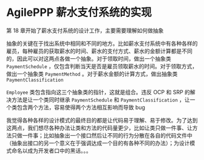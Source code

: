# AgilePPP 薪水支付系统的实现

第 18 章开始了薪水支付系统的设计工作，主要需要理解如何做抽象

抽象的关键在于找出系统中相同和不同的地方。比如薪水支付系统中有各种各样的雇员，每种雇员的获取薪水的时间、薪水的支付方式、薪水的金额计算都是不同的，因此可以对这两点各做一个抽象。对于领取时间，做出一个抽象类 `PaymentSchedule` ，仅包含判断当天是否是雇员领取薪水的时间。对于领取方式，做出一个抽象类 `PaymentMethod` 。对于薪水金额的计算方式，做出抽象类 `PaymentClassification`

`Employee` 类包含指向这三个抽象类的指针，这就是组合。违反 OCP 和 SRP 的解决方法是让一个类同时继承 `PaymentSchedule` 和 `PaymentClassification` ，让一个类包含两个方法，容易使得两个方法相互影响而导致 bug

我觉得各种各样的设计模式的最终目的都是让代码易于理解、易于修改。为了达到这两点，我们想尽各种办法让类和方法的代码量更少，比如让类只做一件事、让方法只做一件事；比如抽象出一个接口然后让不同的行为分散在各自的代码文件中（抽象出接口的另一个意义在于强调达成一个目的有各种不同的办法）；为设计模式命名以成为开发者口中的黑话。。。